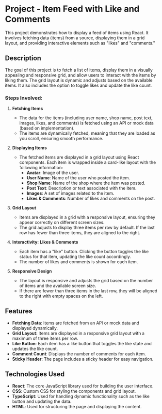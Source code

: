 # Project - Item Feed with Like and Comments

This project demonstrates how to display a feed of items using React. It involves fetching data (items) from a source, displaying them in a grid layout, and providing interactive elements such as "likes" and "comments."

## Description

The goal of this project is to fetch a list of items, display them in a visually appealing and responsive grid, and allow users to interact with the items by liking them. The grid layout is dynamic and adjusts based on the available items. It also includes the option to toggle likes and update the like count.

### Steps Involved:
1. **Fetching Items**
   - The data for the items (including user name, shop name, post text, images, likes, and comments) is fetched using an API or mock data (based on implementation).
   - The items are dynamically fetched, meaning that they are loaded as you scroll, ensuring smooth performance.

2. **Displaying Items**
   - The fetched items are displayed in a grid layout using React components. Each item is wrapped inside a card-like layout with the following information:
     - **Avatar**: Image of the user.
     - **User Name**: Name of the user who posted the item.
     - **Shop Name**: Name of the shop where the item was posted.
     - **Post Text**: Description or text associated with the item.
     - **Images**: A set of images related to the item.
     - **Likes & Comments**: Number of likes and comments on the post.

3. **Grid Layout**
   - Items are displayed in a grid with a responsive layout, ensuring they appear correctly on different screen sizes.
   - The grid adjusts to display three items per row by default. If the last row has fewer than three items, they are aligned to the right.

4. **Interactivity: Likes & Comments**
   - Each item has a "like" button. Clicking the button toggles the like status for that item, updating the like count accordingly.
   - The number of likes and comments is shown for each item.

5. **Responsive Design**
   - The layout is responsive and adjusts the grid based on the number of items and the available screen size.
   - If there are fewer than three items in the last row, they will be aligned to the right with empty spaces on the left.

## Features

- **Fetching Data**: Items are fetched from an API or mock data and displayed dynamically.
- **Grid Layout**: Items are displayed in a responsive grid layout with a maximum of three items per row.
- **Like Button**: Each item has a like button that toggles the like state and updates the like count.
- **Comment Count**: Displays the number of comments for each item.
- **Sticky Header**: The page includes a sticky header for easy navigation.

## Technologies Used

- **React**: The core JavaScript library used for building the user interface.
- **CSS**: Custom CSS for styling the components and grid layout.
- **TypeScript**: Used for handling dynamic functionality such as the like button and updating the data.
- **HTML**: Used for structuring the page and displaying the content.


